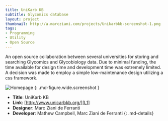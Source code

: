 ```yaml
---
title: UniKarb KB
subtitle: Glycomics database
layout: project
thumbnail: http://a.marcziani.com/projects/Unikarbkb-screenshot-1.png
tags:
- Programming
- Utility
- Open Source
---
```


An open source collaboration between several universities for storing and searching Glycomics and Glycobiology data. Due to minimal funding, the time available for design time and development time was extremely limited. A decision was made to employ a simple low-maintenance design utilizing a css framework.

![Homepage][I1]
{: .md-figure.wide.screenshot }

* __Title__: UniKarb KB
* __Link__: [http://www.unicarbkb.org/][L1]
* __Designer__: Marc Ziani de Ferranti
* __Developer__: Mathew Campbell, Marc Ziani de Ferranti
{: .md-details}


[I1]: http://a.marcziani.com/projects/Unikarbkb-screenshot-1.png

[L1]: http://www.unicarbkb.org/
